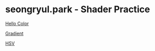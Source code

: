 # seongryul.park - Shader Practice

[Hello Color](draw.html?shader=00_color.frag)

[Gradient](draw.html?shader=02_gradient.frag)

[HSV](draw.html?shader=00_hsv.frag)
